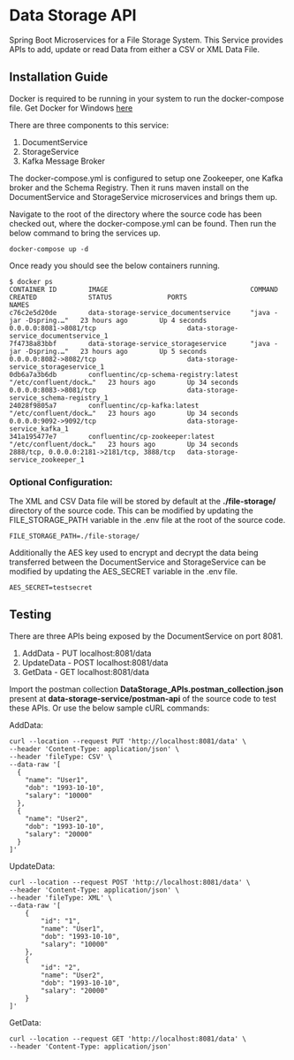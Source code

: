# Data Storage API

Spring Boot Microservices for a File Storage System.
This Service provides APIs to add, update or read Data from either a CSV or XML Data File.

## Installation Guide

Docker is required to be running in your system to run the docker-compose file. Get Docker for Windows [here](https://docs.docker.com/docker-for-windows/install/)

There are three components to this service:

1. DocumentService
2. StorageService
3. Kafka Message Broker

The docker-compose.yml is configured to setup one Zookeeper, one Kafka broker and the Schema Registry.
Then it runs maven install on the DocumentService and StorageService microservices and brings them up.

Navigate to the root of the directory where the source code has been checked out, where the docker-compose.yml can be found.
Then run the below command to bring the services up.

```
docker-compose up -d
```

Once ready you should see the below containers running.

```
$ docker ps
CONTAINER ID        IMAGE                                    COMMAND                  CREATED             STATUS              PORTS                                        NAMES
c76c2e5d20de        data-storage-service_documentservice     "java -jar -Dspring.…"   23 hours ago        Up 4 seconds        0.0.0.0:8081->8081/tcp                       data-storage-service_documentservice_1
7f4738a83bbf        data-storage-service_storageservice      "java -jar -Dspring.…"   23 hours ago        Up 5 seconds        0.0.0.0:8082->8082/tcp                       data-storage-service_storageservice_1
0db6a7a3b6db        confluentinc/cp-schema-registry:latest   "/etc/confluent/dock…"   23 hours ago        Up 34 seconds       0.0.0.0:8083->8081/tcp                       data-storage-service_schema-registry_1
24028f9805a7        confluentinc/cp-kafka:latest             "/etc/confluent/dock…"   23 hours ago        Up 34 seconds       0.0.0.0:9092->9092/tcp                       data-storage-service_kafka_1
341a195477e7        confluentinc/cp-zookeeper:latest         "/etc/confluent/dock…"   23 hours ago        Up 34 seconds       2888/tcp, 0.0.0.0:2181->2181/tcp, 3888/tcp   data-storage-service_zookeeper_1
```

### Optional Configuration:

The XML and CSV Data file will be stored by default at the **./file-storage/** directory of the source code.
This can be modified by updating the FILE_STORAGE_PATH variable in the .env file at the root of the source code.

```
FILE_STORAGE_PATH=./file-storage/
```

Additionally the AES key used to encrypt and decrypt the data being transferred between the DocumentService and StorageService can be modified by updating the AES_SECRET variable in the .env file.

```
AES_SECRET=testsecret
```

## Testing

There are three APIs being exposed by the DocumentService on port 8081.

1. AddData      -  PUT  localhost:8081/data
2. UpdateData   -  POST localhost:8081/data
3. GetData      -  GET  localhost:8081/data

Import the postman collection **DataStorage_APIs.postman_collection.json** present at **data-storage-service/postman-api** of the source code to test these APIs.
Or use the below sample cURL commands:

AddData:

```
curl --location --request PUT 'http://localhost:8081/data' \
--header 'Content-Type: application/json' \
--header 'fileType: CSV' \
--data-raw '[
  {
    "name": "User1",
    "dob": "1993-10-10",
    "salary": "10000"
  },
  {
    "name": "User2",
    "dob": "1993-10-10",
    "salary": "20000"
  }
]'
```


UpdateData:

```
curl --location --request POST 'http://localhost:8081/data' \
--header 'Content-Type: application/json' \
--header 'fileType: XML' \
--data-raw '[
    {
        "id": "1",
        "name": "User1",
        "dob": "1993-10-10",
        "salary": "10000"
    },
    {
        "id": "2",
        "name": "User2",
        "dob": "1993-10-10",
        "salary": "20000"
    }
]'
```

GetData:

```
curl --location --request GET 'http://localhost:8081/data' \
--header 'Content-Type: application/json'
```
